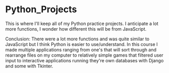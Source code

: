# Python_Projects
 This is where I'll keep all of my Python practice projects. I anticipate a lot more functions, I wonder how different this will be from JavaScript.

Conclusion: There were a lot more functions and was quite similar to JavaScript but I think Python is easier to use/understand. In this course I made multiple applications ranging from one's that will sort through and rearrange files on my computer to relatively simple games that filtered user input to interactive applications running they're own databases with Django and some with Tkinter.
